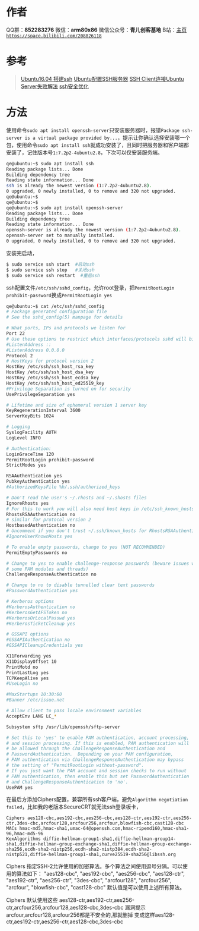﻿# 作者
QQ群：**852283276**
微信：**arm80x86**
微信公众号：**青儿创客基地**
B站：[主页 `https://space.bilibili.com/208826118`](https://space.bilibili.com/208826118)

# 参考
> [Ubuntu16.04 搭建ssh](https://blog.csdn.net/swiftfake/article/details/79861320)
> [Ubuntu配置SSH服务器](https://www.cnblogs.com/supernalsnow/p/5567206.html)
> [SSH Client连接Ubuntu Server失败解法](https://segmentfault.com/a/1190000005709819)
> [ssh安全优化](https://blog.csdn.net/bwlab/article/details/51249254)

# 方法
使用命令`sudo apt install openssh-server`只安装服务器时，报错`Package ssh-server is a virtual package provided by...`，提示让你确认选择安装哪一个包，使用命令`sudo apt install ssh`就成功安装了，且同时把服务器和客户端都安装了，记住版本号`1:7.2p2-4ubuntu2.8`，下次可以仅安装服务端。
```bash
qe@ubuntu:~$ sudo apt install ssh
Reading package lists... Done
Building dependency tree       
Reading state information... Done
ssh is already the newest version (1:7.2p2-4ubuntu2.8).
0 upgraded, 0 newly installed, 0 to remove and 320 not upgraded.
qe@ubuntu:~$ 
qe@ubuntu:~$ 
qe@ubuntu:~$ sudo apt install openssh-server
Reading package lists... Done
Building dependency tree       
Reading state information... Done
openssh-server is already the newest version (1:7.2p2-4ubuntu2.8).
openssh-server set to manually installed.
0 upgraded, 0 newly installed, 0 to remove and 320 not upgraded.
```
安装完启动，
```bash
$ sudo service ssh start  #启动ssh
$ sudo service ssh stop   #关闭ssh
$ sudo service ssh restart  #重启ssh
```
ssh配置文件`/etc/ssh/sshd_config`，允许root登录，把`PermitRootLogin prohibit-password`换成`PermitRootLogin yes`
```bash
qe@ubuntu:~$ cat /etc/ssh/sshd_config
# Package generated configuration file
# See the sshd_config(5) manpage for details

# What ports, IPs and protocols we listen for
Port 22
# Use these options to restrict which interfaces/protocols sshd will bind to
#ListenAddress ::
#ListenAddress 0.0.0.0
Protocol 2
# HostKeys for protocol version 2
HostKey /etc/ssh/ssh_host_rsa_key
HostKey /etc/ssh/ssh_host_dsa_key
HostKey /etc/ssh/ssh_host_ecdsa_key
HostKey /etc/ssh/ssh_host_ed25519_key
#Privilege Separation is turned on for security
UsePrivilegeSeparation yes

# Lifetime and size of ephemeral version 1 server key
KeyRegenerationInterval 3600
ServerKeyBits 1024

# Logging
SyslogFacility AUTH
LogLevel INFO

# Authentication:
LoginGraceTime 120
PermitRootLogin prohibit-password
StrictModes yes

RSAAuthentication yes
PubkeyAuthentication yes
#AuthorizedKeysFile	%h/.ssh/authorized_keys

# Don't read the user's ~/.rhosts and ~/.shosts files
IgnoreRhosts yes
# For this to work you will also need host keys in /etc/ssh_known_hosts
RhostsRSAAuthentication no
# similar for protocol version 2
HostbasedAuthentication no
# Uncomment if you don't trust ~/.ssh/known_hosts for RhostsRSAAuthentication
#IgnoreUserKnownHosts yes

# To enable empty passwords, change to yes (NOT RECOMMENDED)
PermitEmptyPasswords no

# Change to yes to enable challenge-response passwords (beware issues with
# some PAM modules and threads)
ChallengeResponseAuthentication no

# Change to no to disable tunnelled clear text passwords
#PasswordAuthentication yes

# Kerberos options
#KerberosAuthentication no
#KerberosGetAFSToken no
#KerberosOrLocalPasswd yes
#KerberosTicketCleanup yes

# GSSAPI options
#GSSAPIAuthentication no
#GSSAPICleanupCredentials yes

X11Forwarding yes
X11DisplayOffset 10
PrintMotd no
PrintLastLog yes
TCPKeepAlive yes
#UseLogin no

#MaxStartups 10:30:60
#Banner /etc/issue.net

# Allow client to pass locale environment variables
AcceptEnv LANG LC_*

Subsystem sftp /usr/lib/openssh/sftp-server

# Set this to 'yes' to enable PAM authentication, account processing,
# and session processing. If this is enabled, PAM authentication will
# be allowed through the ChallengeResponseAuthentication and
# PasswordAuthentication.  Depending on your PAM configuration,
# PAM authentication via ChallengeResponseAuthentication may bypass
# the setting of "PermitRootLogin without-password".
# If you just want the PAM account and session checks to run without
# PAM authentication, then enable this but set PasswordAuthentication
# and ChallengeResponseAuthentication to 'no'.
UsePAM yes
```
在最后方添加Ciphers配置，兼容所有ssh客户端，避免`Algorithm negotiation failed`，比如我的老版本SecureCRT就无法ssh登录板卡，
```
Ciphers aes128-cbc,aes192-cbc,aes256-cbc,aes128-ctr,aes192-ctr,aes256-ctr,3des-cbc,arcfour128,arcfour256,arcfour,blowfish-cbc,cast128-cbc
MACs hmac-md5,hmac-sha1,umac-64@openssh.com,hmac-ripemd160,hmac-sha1-96,hmac-md5-96
KexAlgorithms diffie-hellman-group1-sha1,diffie-hellman-group14-sha1,diffie-hellman-group-exchange-sha1,diffie-hellman-group-exchange-sha256,ecdh-sha2-nistp256,ecdh-sha2-nistp384,ecdh-sha2-nistp521,diffie-hellman-group1-sha1,curve25519-sha256@libssh.org
```
Ciphers
指定SSH-2允许使用的加密算法。多个算法之间使用逗号分隔。可以使用的算法如下：
"aes128-cbc", "aes192-cbc", "aes256-cbc", "aes128-ctr", "aes192-ctr", "aes256-ctr",
"3des-cbc", "arcfour128", "arcfour256", "arcfour", "blowfish-cbc", "cast128-cbc"
默认值是可以使用上述所有算法。

Ciphers 默认使用这些
aes128-ctr,aes192-ctr,aes256-ctr,arcfour256,arcfour128,aes128-cbc,3des-cbc
漏洞提示arcfour,arcfour128,arcfour256都是不安全的,那就删掉
变成这样aes128-ctr,aes192-ctr,aes256-ctr,aes128-cbc,3des-cbc



